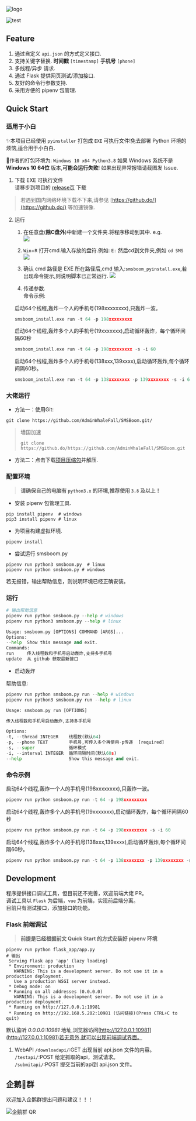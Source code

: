 ![logo](https://cdn.jsdelivr.net/gh/AdminWhaleFall/SMSBoom@master/img/smsboom-logo.png)

![test](https://cdn.jsdelivr.net/gh/AdminWhaleFall/SMSBoom@master/img/test.gif)

## Feature

1. 通过自定义 `api.json` 的方式定义接口.  
2. 支持关键字替换. **时间戳** `[timestamp]` **手机号** `[phone]`  
3. 多线程/异步 请求.  
4. 通过 Flask 提供网页测试/添加接口.  
5. 友好的命令行参数支持.  
6. 采用方便的 pipenv 包管理.  

## Quick Start

### 适用于小白

✨本项目已经使用 `pyinstaller` 打包成 `EXE` 可执行文件!免去部署 Python 环境的烦恼,适合用于小白白.  

🔨作者的打包环境为: `Windows 10 x64 Python3.8` 如果 Windows 系统不是 **Windows 10 64位** 版本,**可能会运行失败**! 如果出现异常报错请截图发 Issue.

1. 下载 EXE 可执行文件  
  请移步到项目的 [release页](https://github.com/AdminWhaleFall/SMSBoom/releases) 下载
  
  > 若遇到国内网络环境下载不下来,请参见 [https://github.do/](https://github.do/) 等加速镜像.
  
2. 运行  

   1. 在任意盘(**除C盘外**)中新建一个文件夹.将程序移动到其中. e.g.  
   ![](https://cdn.jsdelivr.net/gh/AdminWhaleFall/SMSBoom@master/img/e.g.1.png)
  
   2. `Win`+`R` 打开cmd.输入存放的盘符.例如: `E:` 然后cd到文件夹,例如 `cd SMS`
   ![](https://cdn.jsdelivr.net/gh/AdminWhaleFall/SMSBoom@master/img/cmd.png)
   
   3. 确认 cmd 路径是 EXE 所在路径后,cmd 输入:`smsboom_pyinstall.exe`,若出现命令提示,则说明脚本已正常运行. 
   ![](https://cdn.jsdelivr.net/gh/AdminWhaleFall/SMSBoom@master/img/cmd2.png)

   4. 传递参数.  
    命令示例:  

    启动64个线程,轰炸一个人的手机号(198xxxxxxxx),只轰炸一波。
   ```python
   smsboom_install.exe run -t 64 -p 198xxxxxxxxx
   ```

   启动64个线程,轰炸多个人的手机号(19xxxxxxx),启动循环轰炸，每个循环间隔60秒  

   ```python
   smsboom_install.exe run -t 64 -p 198xxxxxxxxx -s -i 60
   ```

   启动64个线程,轰炸多个人的手机号(138xxx,139xxxx),启动循环轰炸,每个循环间隔60秒。  

   ```python
   smsboom_install.exe run -t 64 -p 138xxxxxxxx -p 139xxxxxxxx -s -i 60
   ```


### 大佬运行 

- 方法一：使用Git:  

```shell
git clone https://github.com/AdminWhaleFall/SMSBoom.git/
```  

> 墙国加速
>  
> ```shell
> git clone https://github.do/https://github.com/AdminWhaleFall/SMSBoom.git
> ```  

- 方法二：点击下载[项目压缩包](https://github.com/AdminWhaleFall/SMSBoom/archive/refs/heads/master.zip)并解压.  

### 配置环境  

> **请确保自己的电脑有 `python3.x` 的环境,推荐使用 `3.8` 及以上！**  

- 安装 pipenv 包管理工具.  

```shell
pip install pipenv  # windows
pip3 install pipenv # linux
```

- 为项目构建虚拟环境.  

```shell
pipenv install
```

- 尝试运行 smsboom.py  

```shell
pipenv run python3 smsboom.py  # linux
pipenv run python smsboom.py # windows
```

若无报错，输出帮助信息，则说明环境已经正确安装。

### 运行  

```python
# 输出帮助信息
pipenv run python smsboom.py --help # windows
pipenv run python3 smsboom.py --help # linux

Usage: smsboom.py [OPTIONS] COMMAND [ARGS]...    
Options:
--help  Show this message and exit.
Commands:
run     传入线程数和手机号启动轰炸,支持多手机号
update  从 github 获取最新接口
```

- 启动轰炸  

帮助信息:

```python
pipenv run python smsboom.py run --help # windows
pipenv run python3 smsboom.py run --help # linux

Usage: smsboom.py run [OPTIONS]

传入线程数和手机号启动轰炸,支持多手机号

Options:
-t, --thread INTEGER    线程数(默认64)
-p, --phone TEXT        手机号,可传入多个再使用-p传递  [required]
-s, --super             循环模式
-i, --interval INTEGER  循环间隔时间(默认60s)
--help                  Show this message and exit.
```

### 命令示例  

启动64个线程,轰炸一个人的手机号(198xxxxxxxx),只轰炸一波。

```python
pipenv run python smsboom.py run -t 64 -p 198xxxxxxxxx
```

启动64个线程,轰炸多个人的手机号(19xxxxxxx),启动循环轰炸，每个循环间隔60秒

```python
pipenv run python smsboom.py run -t 64 -p 198xxxxxxxxx -s -i 60
```

启动64个线程,轰炸多个人的手机号(138xxx,139xxxx),启动循环轰炸,每个循环间隔60秒。

```python
pipenv run python smsboom.py run -t 64 -p 138xxxxxxxx -p 139xxxxxxxx -s -i 60
```

## Development

程序提供接口调试工具，但目前还不完善，欢迎前端大佬 PR。  
调试工具以 `Flask` 为后端，`vue` 为前端，实现前后端分离。  
目前只有测试接口，添加接口的功能。

### Flask 前端调试

> **前提是已经根据前文 Quick Start 的方式安装好 pipenv 环境**

```shell
pipenv run python flask_app/app.py
# 输出
 Serving Flask app 'app' (lazy loading)
 * Environment: production
   WARNING: This is a development server. Do not use it in a production deployment.
   Use a production WSGI server instead.
 * Debug mode: on
 * Running on all addresses (0.0.0.0)
   WARNING: This is a development server. Do not use it in a production deployment.
 * Running on http://127.0.0.1:10981 
 * Running on http://192.168.5.202:10981 (访问链接)(Press CTRL+C to quit)
```

默认监听 *0.0.0.0:10981* 地址,浏览器访问[http://127.0.0.1:10981](http://127.0.0.1:10981)若无意外,就可以出现前端调试界面。

1. WebAPI
`/downloadapi/`:GET 出现当前 api.json 文件的内容。  
`/testapi/`:POST 给定抓取的api，测试请求。  
`/submitapi/`:POST 提交当前的api到 api.json 文件。  

## 企鹅🐧群

欢迎加入企鹅群提出问题和建议！！！

![企鹅群 QR](https://cdn.jsdelivr.net/gh/AdminWhaleFall/Pic@master/img/20220409151539.jpg)

